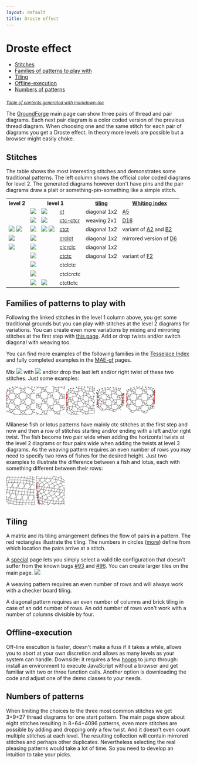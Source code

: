 ```yaml
---
layout: default
title: Droste effect
---
```


Droste effect
=============

- [Stitches](#stitches)
- [Families of patterns to play with](#families-of-patterns-to-play-with)
- [Tiling](#tiling)
- [Offline-execution](#offline-execution)
- [Numbers of patterns](#numbers-of-patterns)

<sub><i><a href='http://ecotrust-canada.github.io/markdown-toc/'>Table of contents generated with markdown-toc</a></i></sub>


The [GroundForge] main page can show three pairs of thread and pair diagrams.
Each next pair diagram is a color coded version of the previous thread diagram.
When choosing one and the same stitch for each pair of diagrams you get a Droste effect.
In theory more levels are possible but a browser might easily choke.

Stitches
--------

The table shows the most interesting stitches and demonstrates some traditional patterns.
The left column shows the official color coded diagrams for level 2.
The generated diagrams however don't have pins and the pair diagrams
draw a plait or something-pin-something like a simple stitch.

<table>
    <tr>
        <th>level 2</th>
        <th colspan="3">level 1</th>
        <th><a href="#tiling">tiling</a></th>
        <th><a href="/GroundForge/help/examples/Whiting-Index">Whiting index</a></th>
    </tr>
    <tr>
        <td></td>
        <td><img src="/GroundForge/help/stitches/ct.png"></td>
        <td><img src="/GroundForge/help/stitches/ct-color1.png"></td>
        <td><a href="/GroundForge/index.html?m=5-;bricks;7;5;0;0&s1=ct&s2=ctct&s3=&#diagrams"
        >ct</a></td>
        <td>diagonal 1x2</td>
        <td><a href="http://gwydir.demon.co.uk/jo/lace/whiting/page75.htm">A5</a></td>
    </tr>
    <tr>
        <td></td>
        <td><img src="/GroundForge/help/stitches/ctc-ctcr.png"></td>
        <td><img src="/GroundForge/help/stitches/ctc-ctcr-color.png"></td>
        <td>
            <a href="/GroundForge/index.html?m=8%0A1;checker;8;6;0;0&s1=A1%3Dctc,A2%3Dctcr&s2=ctc,A24%3Dtctct,A12%3Dctcr,A13%3Dctcr,A20%3Dctc,A21%3Dctcl,A23%3Dctcl&s3=ctct"
            >ctc-ctcr</a></td>
        <td>weaving 2x1</td>
        <td><a href="http://gwydir.demon.co.uk/jo/lace/whiting/page150.htm">D16</a></td>
    </tr>
    <tr>
        <td><img src="/GroundForge/help/stitches/ctct-color2a.png"> <img src="/GroundForge/help/stitches/ctct-color2b.png"></td>
        <td><img src="/GroundForge/help/stitches/ctct.png"></td>
        <td><img src="/GroundForge/help/stitches/ctct-color1a.png"> <img src="/GroundForge/help/stitches/ctct-color1b.png"></td>
        <td><a href="/GroundForge/index.html?m=5-;bricks;7;5;0;0&s1=ctct&s2=cross=ctct,twist=ct&s3=&#diagrams"
        >ctct</a></td>
        <td>diagonal 1x2</td>
        <td>variant of <a href="http://gwydir.demon.co.uk/jo/lace/whiting/page71.htm">A2</a> and <a href="http://gwydir.demon.co.uk/jo/lace/whiting/page95.htm">B2</a></td>
    </tr>
    <tr>
        <td><img src="/GroundForge/help/stitches/crclct-color2.png"></td>
        <td><img src="/GroundForge/help/stitches/crclct.png"></td>
        <td></td>
        <td><a href="/GroundForge/index.html?m=5-;bricks;7;5;0;0&s1=crclct&s2=ctct,B12=ct,B15=ct,B16=ct&s3=&#diagrams"
        >crclct</a></td>
        <td>diagonal 1x2</td>
        <td>mirrored version of <a href="http://gwydir.demon.co.uk/jo/lace/whiting/page139.htm">D6</a></td>
    </tr>
    <tr>
        <td><img src="/GroundForge/help/stitches/clcrclc-color2.png"></td>
        <td><img src="/GroundForge/help/stitches/clcrclc.png"></td>
        <td></td>
        <td>
            <a href="/GroundForge/index.html?m=5-;bricks;7;5;0;0&s1=clcrclc&s2=ctc,B13=ctcrrctcrr,B15=ctcll,B16=ctctt&s3=&#diagrams"
            >clcrclc</a></td>
        <td>diagonal 1x2</td>
        <td></td>
    </tr>
    <tr>
        <td></td>
        <td><img src="/GroundForge/help/stitches/ctctc.png"></td>
        <td></td>
        <td>
            <a href="/GroundForge/index.html?m=5-;bricks;7;5;0;0&s1=ctctc&s2=ctc,B14=ctcll,B15=ctcrr,B16=ctctt&s3=&#diagrams"
            >ctctc</a></td>
        <td>diagonal 1x2</td>
        <td>variant of <a href="http://gwydir.demon.co.uk/jo/lace/whiting/page178.htm">F2</a></td>
    </tr>
    <tr>
        <td></td>
        <td><img src="/GroundForge/help/stitches/ctclctc.png"></td>
        <td></td>
        <td>ctclctc</td>
        <td></td>
        <td></td>
    </tr>
    <tr>
        <td></td>
        <td><img src="/GroundForge/help/stitches/ctclcrctc.png"></td>
        <td></td>
        <td>ctclcrctc</td>
        <td></td>
        <td></td>
    </tr>
    <tr>
        <td></td>
        <td><img src="/GroundForge/help/stitches/ctcttctc.png"></td>
        <td><img src="/GroundForge/help/stitches/ctcttctc-color1.png"></td>
        <td>ctcttctc</td>
        <td></td>
        <td></td>
    </tr>
</table>

Families of patterns to play with
---------------------------------

Following the linked stitches in the level 1 column above, you get some traditional grounds
but you can play with stitches at the level 2 diagrams for variations.
You can create even more variations by mixing and mirroring stitches at the first step with [this page].
Add or drop twists and/or switch diagonal with weaving too.

You can find more examples of the following families in the [Tesselace Index](/GroundForge/help/examples/TesseLace-Index)
and fully completed examples in the [MAE-gf](https://github.com/MAETempels/MAE-gf/wiki) pages.

Mix
![](/GroundForge/help/stitches/crclct.png) with ![](/GroundForge/help/stitches/ctct.png)
and/or drop the last left and/or right twist of these two stitches.
Just some examples:

![](tl/130.png)
![](tl/129.png)
![](tl/133.png)
![](tl/115.png)
![](tl/118.png)

Milanese fish or lotus patterns have mainly ctc stitches at the first step
and now and then a row of stitches starting and/or ending with a left and/or right twist.
The fish become two pair wide when adding the horizontal twists at the level 2 diagrams
or four pairs wide when adding the twists at level 3 diagrams.
As the weaving pattern requires an even number of rows 
you may need to specify two rows of fishes for the desired height.
Just two examples to illustrate the difference between a fish and lotus, each with something different between their rows:

![](tl/169.png)
![](tl/173.png)



Tiling
------

A matrix and its tiling arrangement defines the flow of pairs in a pattern.
The red rectangles illustrate the tiling.
The numbers in circles ([more](/GroundForge/help/images/matrix-template.png))
define from which location the pairs arrive at a stitch.

A [special] page lets you simply select a valid tile configuration
that doesn't suffer from the known bugs [#93] and [#96].
You can create larger tiles on the main page.
![](/GroundForge/help/images/base-patterns.png)


A weaving pattern requires an even number of rows and
will always work with a checker board tiling.

A diagonal pattern requires an even number of columns
and brick tiling in case of an odd number of rows.
An odd number of rows won't work with a number of columns divisible by four.


Offline-execution
-----------------

Off-line execution is faster, doesn't make a fuss if it takes a while,
allows you to abort at your own discretion and allows as many levels as your system can handle.
Downside: it requires a few [hoops] to jump through:
install an environment to execute JavaScript without a browser and get familiar with two or three function calls.
Another option is downloading the code and adjust one of the demo classes to your needs.

Numbers of patterns
-------------------

When limiting the choices to the three most common stitches
we get 3+9+27 thread diagrams for one start pattern.
The main page show about eight stitches resulting in 8+64+4096 patterns,
even more stitches are possible by adding and dropping only a few twist.
And it doesn't even count multiple stitches at each level.
The resulting collection will contain mirrored stitches and perhaps other duplicates.
Nevertheless selecting the real pleasing patterns would take a lot of time.
So you need to develop an intuition to take your picks.

[#96]: https://github.com/d-bl/GroundForge/issues/96
[#93]: https://github.com/d-bl/GroundForge/issues/93
[GroundForge]: /GroundForge/
[special]: /GroundForge/stitches.html
[this page]: /GroundForge/stitches.html
[hoops]: https://github.com/d-bl/GroundForge/blob/master/docs/API.md
